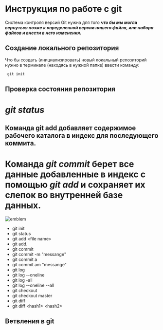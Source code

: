 # **Инструкция по работе с git**

Система контроля версий Git нужна для того ***что бы мы могли вернуться позже к определенной версии нашего файла, или набора файлов и внести в него изменения.***

## Создание локального репозитория

Что бы создать (инициализировать) новый локальный репозиторий нужно в терминале  (находясь в нужной папке) ввести команду:
```python
 git init
```
## Проверка состояния репозитория 

# *git status* 

## Команда  **git add** добавляет содержимое рабочего каталога в индекс для последующего коммита.

# Команда *git commit* берет все данные добавленные в индекс с помощью *git add* и сохраняет их слепок во внутренней базе данных.

![emblem](git.jpg)

- git init
- git status 
- git add \<file name>
- git add.
- git commit
- git commit -m "messange"
- git commit a
- git commit am "messange"
- git log 
- git log --oneline
- git log -all
- git log --oneline --all
- git checkout 
- git checkout master
- git diff
- git diff \<hash1> \<hash2>


## Ветвления в git 